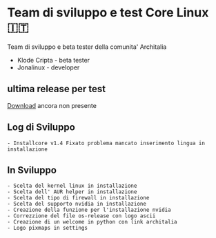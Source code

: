 # Team di sviluppo e test Core Linux 🇮🇹 
Team di sviluppo e beta tester della comunita' Architalia
- Klode Cripta - beta tester
- Jonalinux - developer

## ultima release per test
[Download](#) ancora non presente

## Log di Sviluppo

```
- Installcore v1.4 Fixato problema mancato inserimento lingua in installazione
```

## In Sviluppo

```
- Scelta del kernel linux in installazione
- Scelta dell' AUR helper in installazione
- Scelta del tipo di firewall in installazione
- Scelta del supporto nvidia in installazione
- Creazione della funzione per l'installazione nvidia
- Correzzione del file os-release con logo ascii
- Creazione di un welcome in python con link architalia
- Logo pixmaps in settings 
```
